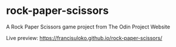 # rock-paper-scissors
A Rock Paper Scissors game project from The Odin Project Website

Live preview: https://francisuloko.github.io/rock-paper-scissors/
